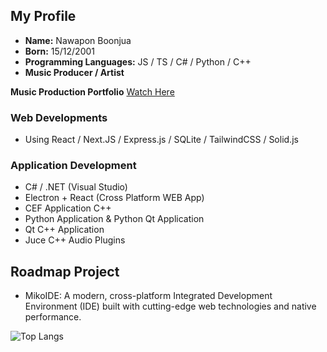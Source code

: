 ## My Profile

- **Name:** Nawapon Boonjua
- **Born:** 15/12/2001
- **Programming Languages:** JS / TS / C# / Python / C++
- **Music Producer / Artist**

**Music Production Portfolio** [Watch Here](https://github.com/arizkami/Portfolio)

### Web Developments
- Using React / Next.JS / Express.js / SQLite / TailwindCSS / Solid.js

### Application Development
- C# / .NET (Visual Studio)
- Electron + React (Cross Platform WEB App)
- CEF Application C++
- Python Application & Python Qt Application
- Qt C++ Application
- Juce C++ Audio Plugins

## Roadmap Project
- MikoIDE: A modern, cross-platform Integrated Development Environment (IDE) built with cutting-edge web technologies and native performance.

![Top Langs](https://github-readme-stats.vercel.app/api/top-langs/?username=arizkami&layout=compact&theme=radical)
<!---
Rinechxn/Rinechxn is a ✨ special ✨ repository because its `README.md` (this file) appears on your GitHub profile.
You can click the Preview link to take a look at your changes.
--->
